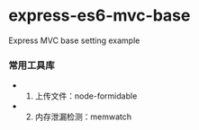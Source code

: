 # express-es6-mvc-base

Express MVC base setting example

### 常用工具库

- 1. 上传文件：node-formidable
- 2. 内存泄漏检测：memwatch
